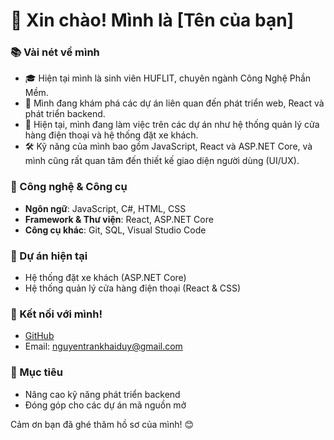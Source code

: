 # 👋 Xin chào! Mình là [Tên của bạn]

### 📚 Vài nét về mình
- 🎓 Hiện tại mình là sinh viên HUFLIT, chuyên ngành Công Nghệ Phần Mềm.
- 🌱 Mình đang khám phá các dự án liên quan đến phát triển web, React và phát triển backend.
- 💼 Hiện tại, mình đang làm việc trên các dự án như hệ thống quản lý cửa hàng điện thoại và hệ thống đặt xe khách.
- 🛠️ Kỹ năng của mình bao gồm JavaScript, React và ASP.NET Core, và mình cũng rất quan tâm đến thiết kế giao diện người dùng (UI/UX).

### 🔧 Công nghệ & Công cụ
- **Ngôn ngữ**: JavaScript, C#, HTML, CSS
- **Framework & Thư viện**: React, ASP.NET Core
- **Công cụ khác**: Git, SQL, Visual Studio Code

### 🚀 Dự án hiện tại
- Hệ thống đặt xe khách (ASP.NET Core)
- Hệ thống quản lý cửa hàng điện thoại (React & CSS)

### 💬 Kết nối với mình!
- [GitHub](https://github.com/NguyenTranKhaiDuy)
- Email: nguyentrankhaiduy@gmail.com

### 🎯 Mục tiêu
- Nâng cao kỹ năng phát triển backend
- Đóng góp cho các dự án mã nguồn mở

Cảm ơn bạn đã ghé thăm hồ sơ của mình! 😊
